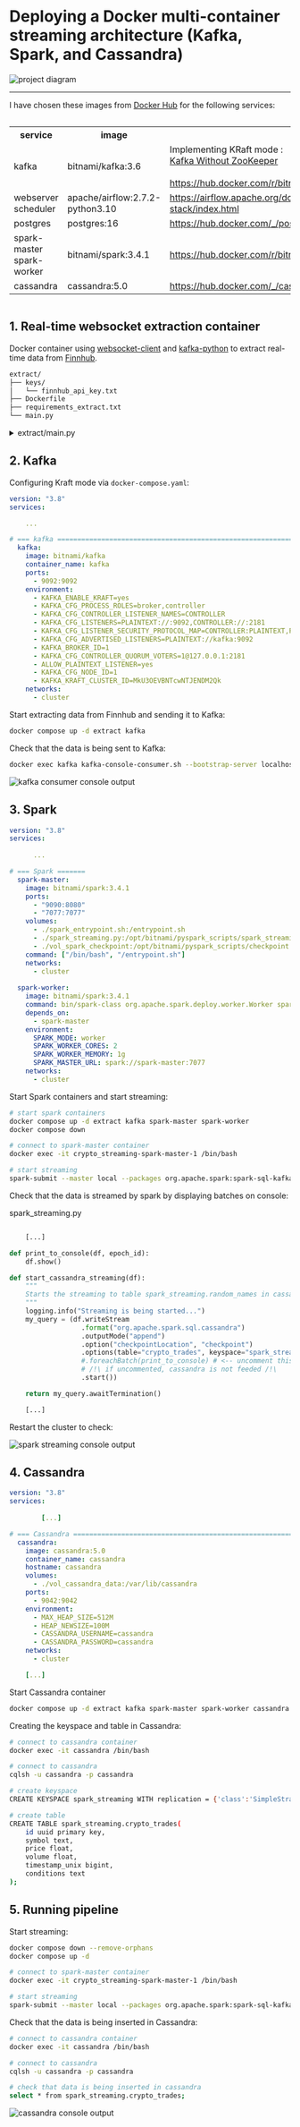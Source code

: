 # Deploying a Docker multi-container streaming architecture (Kafka, Spark, and Cassandra)

![project diagram](./img/clean_pipeline_diagram.png)

<hr>


I have chosen these images from [Docker Hub](https://hub.docker.com/) for the following services:

<div style="display:flex; justify-content:center; width:100%">
<table>
<tr><th>service</th><th>image</th><th></th></tr>
<tr><td>kafka</td><td>bitnami/kafka:3.6</td><td>Implementing KRaft mode :<br> <a href="https://developer.confluent.io/learn/kraft/">Kafka Without ZooKeeper</a><br><br><a href="https://hub.docker.com/r/bitnami/kafka">https://hub.docker.com/r/bitnami/kafka</a></td></tr>
<tr><td>webserver<br>scheduler</td><td>apache/airflow:2.7.2-python3.10</td><td><a href="https://airflow.apache.org/docs/docker-stack/index.html">https://airflow.apache.org/docs/docker-stack/index.html</a></tr>
<tr><td>postgres</td><td>postgres:16</td><td><a href="https://hub.docker.com/_/postgres">https://hub.docker.com/_/postgres</a></td>
<tr><td>spark-master<br>spark-worker</td><td>bitnami/spark:3.4.1</td><td><a href="https://hub.docker.com/r/bitnami/spark">https://hub.docker.com/r/bitnami/spark</td></tr>
<tr><td>cassandra</td><td>cassandra:5.0</td><td><a href="https://hub.docker.com/_/cassandra/tags">https://hub.docker.com/_/cassandra/tags</td></tr>
</table>
</div>

## 1. Real-time websocket extraction container

Docker container using [websocket-client](https://pypi.org/project/websocket_client/) and [kafka-python](https://pypi.org/project/kafka-python/) to extract real-time data from [Finnhub](https://finnhub.io/).

```bash
extract/
├── keys/
│   └── finnhub_api_key.txt 
├── Dockerfile
├── requirements_extract.txt
└── main.py
```

<details>
<summary>extract/main.py</summary>

```python
import websocket
import json
from kafka import KafkaProducer, KafkaConsumer
import time


def wait_for_kafka():
    while True:
        try:
            consumer = KafkaConsumer(bootstrap_servers='kafka:9092')
            # If the above line doesn't throw an exception, Kafka is ready
            break
        except Exception:
            print("Waiting for Kafka to start...")
            time.sleep(1)
  

def on_message(ws, message):
    json_message = json.loads(message)
    trades = json_message['data']

    for trade in trades:
        kafka_data = {}
        kafka_data["symbol"] = trade['s']
        kafka_data["price"] = trade['p']
        kafka_data["volume"] = trade['v']
        kafka_data["timestamp_unix"] = trade['t']
        kafka_data["conditions"] = trade['c']
        producer.send('crypto_trades', json.dumps(kafka_data).encode('utf-8'))

def on_error(ws, error):
    print(error)

def on_close(ws):
    print("### closed ###")

def on_open(ws):
    ws.send('{"type":"subscribe","symbol":"BINANCE:BTCUSDT"}')

if __name__ == "__main__":
    try:
        with open('keys/finnhub_api_key.txt') as f:
            api_key = f.read()
            f.close()

        # displaying messages on console
        websocket.enableTrace(True)

        wait_for_kafka()

        producer = KafkaProducer(bootstrap_servers=['kafka:9092'])

        ws = websocket.WebSocketApp("wss://ws.finnhub.io?token=" + api_key ,
                                on_message = on_message,
                                on_error = on_error,
                                on_close = on_close)
        ws.on_open = on_open
        ws.run_forever()
    
    except Exception as e:
        print(e)
```
</details>

## 2. Kafka

Configuring Kraft mode via `docker-compose.yaml`:

```yaml
version: "3.8"
services:

    ...

# === kafka ===========================================================
  kafka:
    image: bitnami/kafka
    container_name: kafka
    ports:
      - 9092:9092
    environment:
      - KAFKA_ENABLE_KRAFT=yes
      - KAFKA_CFG_PROCESS_ROLES=broker,controller
      - KAFKA_CFG_CONTROLLER_LISTENER_NAMES=CONTROLLER
      - KAFKA_CFG_LISTENERS=PLAINTEXT://:9092,CONTROLLER://:2181
      - KAFKA_CFG_LISTENER_SECURITY_PROTOCOL_MAP=CONTROLLER:PLAINTEXT,PLAINTEXT:PLAINTEXT
      - KAFKA_CFG_ADVERTISED_LISTENERS=PLAINTEXT://kafka:9092
      - KAFKA_BROKER_ID=1
      - KAFKA_CFG_CONTROLLER_QUORUM_VOTERS=1@127.0.0.1:2181
      - ALLOW_PLAINTEXT_LISTENER=yes
      - KAFKA_CFG_NODE_ID=1
      - KAFKA_KRAFT_CLUSTER_ID=MkU3OEVBNTcwNTJENDM2Qk
    networks:
      - cluster
```
Start extracting data from Finnhub and sending it to Kafka:

```bash
docker compose up -d extract kafka
```
Check that the data is being sent to Kafka:

```bash
docker exec kafka kafka-console-consumer.sh --bootstrap-server localhost:9092 --topic crypto_trades
```
![kafka consumer console output](./img/kafka_consumer.png)

## 3. Spark

```docker-compose.yaml
version: "3.8"
services:
    
      ...

# === Spark =======
  spark-master:
    image: bitnami/spark:3.4.1
    ports:
      - "9090:8080"
      - "7077:7077"
    volumes:
      - ./spark_entrypoint.sh:/entrypoint.sh
      - ./spark_streaming.py:/opt/bitnami/pyspark_scripts/spark_streaming.py
      - ./vol_spark_checkpoint:/opt/bitnami/pyspark_scripts/checkpoint
    command: ["/bin/bash", "/entrypoint.sh"]
    networks:
      - cluster
  
  spark-worker:
    image: bitnami/spark:3.4.1
    command: bin/spark-class org.apache.spark.deploy.worker.Worker spark://spark-master:7077
    depends_on:
      - spark-master
    environment:
      SPARK_MODE: worker
      SPARK_WORKER_CORES: 2
      SPARK_WORKER_MEMORY: 1g
      SPARK_MASTER_URL: spark://spark-master:7077
    networks:
      - cluster

```

Start Spark containers and start streaming:

```bash
# start spark containers
docker compose up -d extract kafka spark-master spark-worker
docker compose down

# connect to spark-master container
docker exec -it crypto_streaming-spark-master-1 /bin/bash

# start streaming
spark-submit --master local --packages org.apache.spark:spark-sql-kafka-0-10_2.12:3.4.1,com.datastax.spark:spark-cassandra-connector_2.12:3.4.1 /opt/bitnami/pyspark_scripts/spark_streaming.py
```

Check that the data is streamed by spark by displaying batches on console:

spark_streaming.py

```python

    [...]

def print_to_console(df, epoch_id):
    df.show()

def start_cassandra_streaming(df):
    """
    Starts the streaming to table spark_streaming.random_names in cassandra
    """
    logging.info("Streaming is being started...")
    my_query = (df.writeStream
                  .format("org.apache.spark.sql.cassandra")
                  .outputMode("append")
                  .option("checkpointLocation", "checkpoint")
                  .options(table="crypto_trades", keyspace="spark_streaming")
                  #.foreachBatch(print_to_console) # <-- uncomment this line to print to container's console
                  # /!\ if uncommented, cassandra is not feeded /!\
                  .start())

    return my_query.awaitTermination()

    [...]

```

Restart the cluster to check:

![spark streaming console output](./img/spark_console_streaming.png)

## 4. Cassandra

```docker-compose.yaml
version: "3.8"
services:
    
        [...]

# === Cassandra ====================================================================================================
  cassandra:
    image: cassandra:5.0
    container_name: cassandra
    hostname: cassandra
    volumes:
      - ./vol_cassandra_data:/var/lib/cassandra
    ports:
      - 9042:9042
    environment:
      - MAX_HEAP_SIZE=512M
      - HEAP_NEWSIZE=100M
      - CASSANDRA_USERNAME=cassandra
      - CASSANDRA_PASSWORD=cassandra
    networks:
      - cluster

    [...]

```

Start Cassandra container 

```bash
docker compose up -d extract kafka spark-master spark-worker cassandra
```

Creating the keyspace and table in Cassandra:

```bash
# connect to cassandra container
docker exec -it cassandra /bin/bash

# connect to cassandra
cqlsh -u cassandra -p cassandra

# create keyspace
CREATE KEYSPACE spark_streaming WITH replication = {'class':'SimpleStrategy','replication_factor':1};

# create table
CREATE TABLE spark_streaming.crypto_trades(
    id uuid primary key,
    symbol text,
    price float,
    volume float,
    timestamp_unix bigint,
    conditions text
);
```
## 5. Running pipeline

Start streaming:

```bash
docker compose down --remove-orphans
docker compose up -d

# connect to spark-master container
docker exec -it crypto_streaming-spark-master-1 /bin/bash

# start streaming
spark-submit --master local --packages org.apache.spark:spark-sql-kafka-0-10_2.12:3.4.1,com.datastax.spark:spark-cassandra-connector_2.12:3.4.1 /opt/bitnami/pyspark_scripts/spark_streaming.py
```

Check that the data is being inserted in Cassandra:

```bash
# connect to cassandra container
docker exec -it cassandra /bin/bash

# connect to cassandra
cqlsh -u cassandra -p cassandra

# check that data is being inserted in cassandra
select * from spark_streaming.crypto_trades;
```
![cassandra console output](./img/cassandra_select.png)

